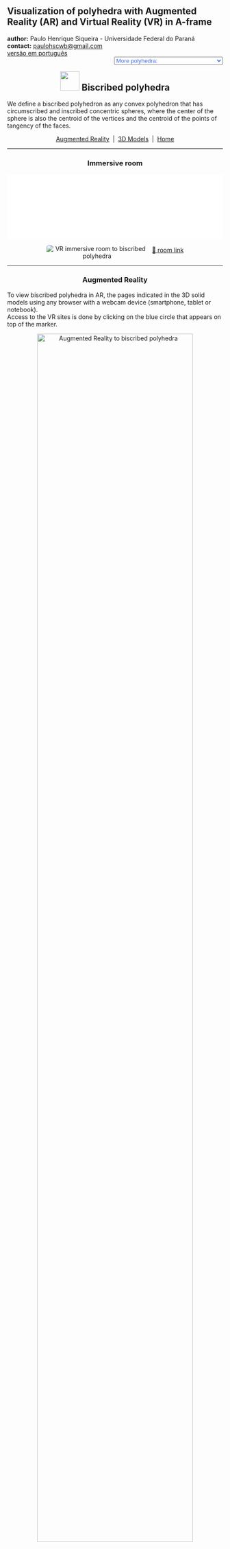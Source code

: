 <link rel="stylesheet" href="../scripts/style.css">
<meta charset="utf-8">
<link rel="icon" type="image/png" href="vr/salas/imagens/icone.png">
<h2>Visualization of polyhedra with Augmented Reality (AR) and Virtual Reality (VR) in A-frame</h2>
 <b>author:</b> Paulo Henrique Siqueira - Universidade Federal do Paraná
 <br><b>contact:</b> <a href="#">paulohscwb@gmail.com</a>
 <br><a href="https://paulohscwb.github.io/polyhedra2/biscribed/pt-br/">versão em português</a>
 <form style="margin: 0 auto; float:right; text-align:right; width:100%; margin-bottom:15px;">
	<select id="url" onchange="urlHandler(this.value)" style="color:royalblue;">
		<option disabled selected value>More polyhedra:</option>
		<option value="../ArchimedeanCatalanHulls/">Archimedean and Catalan convex hulls</option>
		<option value="../fractalplatonic/">Platonic polyhedra fractals</option>
		<option value="../fractalnonconvex/">Non convex polyhedra fractals</option>
		<option value="../fractalarchimedean/">Archimedean polyhedra fractals</option>
		<option value="../chamfered/">Chamfered polyhedra</option>
		<option value="../propellor/">Propellor polyhedra</option>
		<option value="../diamonds/">Diamond polyhedra</option>
		<option disabled value="../biscribed/pt-br/">Biscribed polyhedra</option>
	</select>
</form>
<script>
function urlHandler(value) {                               
    window.location.assign(`${value}`);
}
</script>

<p id="p1"></p>
  <h2 align="center"><img src="vr/salas/imagens/icone.png" style="margin-bottom:-10px" width="45"> Biscribed polyhedra</h2>
We define a biscribed polyhedron as any convex polyhedron that has circumscribed and inscribed concentric spheres, where the center of the sphere is also the centroid of the vertices and the centroid of the points of tangency of the faces.
<p align="center"><a href="#ra">Augmented Reality</a><span>&nbsp;&nbsp;|&nbsp;&nbsp;</span><a href="#m3d">3D Models</a><span>&nbsp;&nbsp;|&nbsp;&nbsp;</span><a href="../">Home</a></p>
  <hr>
 <h3 align="center">Immersive room</h3>
  <div class="embed-container"><iframe width="100%" src="sala.htm" title="Sala Imersiva dos Poliedros biscritos" frameborder="0" loading="lazy"></iframe></div>
  <p align="center"><img align="middle" src="../../cotadas/videos/biscribed.gif" style="max-width: 47%; border-radius:5px; margin-right:10px" loading="lazy" alt="VR immersive room to biscribed polyhedra"/><a href="sala.htm" target="_blank">&#x1f517; room link</a></p>  
  <hr>
  <h3 id="ra" align="center">Augmented Reality</h3>
  To view biscribed polyhedra in AR, the pages indicated in the 3D solid models using any browser with a webcam device (smartphone, tablet or notebook).
<br>Access to the VR sites is done by clicking on the blue circle that appears on top of the marker.
<p align="center"><img style="border-radius:7px;" alt="Augmented Reality to biscribed polyhedra" src="ar/example.jpg" width="85%"></p>
<p align="center"><img src="ar/biscribed.gif" alt="Augmented Reality to biscribed polyhedra" style="max-width: 92%; border-radius:5px;" loading="lazy"/></p>
<hr>
<h3 id="m3d" align="center">3D models</h3>
<!-- <iframe width="560" height="315" style="max-width:100%" src="https://www.youtube.com/embed/videoseries?list=PLy0I_lGW8HxXlieaiv7p0PWdsNRWPbWRv" title="YouTube video player" frameborder="0" allow="accelerometer; autoplay; clipboard-write; encrypted-media; gyroscope; picture-in-picture; web-share" allowfullscreen></iframe> -->
<h4>1. Biscribed truncated octahedron</h4>
<a href="vr/BiscribedTruncatedOctahedron.htm" target="_blank" title="3D model" class="fotoA"><img src="ar/77A.png" class="foto" alt="Biscribed Truncated Octahedron"></a><img src="ar/77.png" class="qr">
 <br><br><br>A biscribed truncated octahedron has the shape of the truncated octahedron, one of the Archimedean polyhedra, but does not have the regular hexagons. It is the dual solid of the biscribed tetrakis hexahedron.
 <br><br><br><b>Faces:</b> 6 squares and 8 ditrigons | <b>Edges:</b> 36 | <b>Vertices:</b> 24. <a href="http://dmccooey.com/polyhedra/BiscribedNonChiral.html" target="_blank">More...</a>
 <a href="ra.html" class="raAR" title="Augmented reality" target="_blank"></a>
<hr>
<h4>2. Biscribed tetrakis hexahedron</h4>
<a href="vr/BiscribedTetrakisHexahedron.htm" target="_blank" title="3D model" class="fotoA"><img src="ar/78A.png" class="foto" alt="Biscribed Tetrakis Hexahedron"></a><img src="ar/78.png" class="qr">
 <br><br><br>A biscribed tetrakis hexahedron has the shape of the tetrakis hexahedron, one of the Catalan polyhedra, but the edge measurements are different. It is the dual solid of the biscribed truncated octahedron.
 <br><br><br><b>Faces:</b> 24 isosceles triangles | <b>Edges:</b> 36 | <b>Vertices:</b> 14. <a href="http://dmccooey.com/polyhedra/BiscribedNonChiral.html" target="_blank">More...</a>
 <a href="ra.html" class="raAR" title="Augmented reality" target="_blank"></a>
<hr>
<h4>3. Biscribed truncated cuboctahedron</h4>
<a href="vr/BiscribedTruncatedCuboctahedron.htm" target="_blank" title="3D model" class="fotoA"><img src="ar/79A.png" class="foto" alt="Biscribed Truncated Cuboctahedron"></a><img src="ar/79.png" class="qr">
 <br><br><br>A biscribed truncated cuboctahedron has the shape of the truncated cuboctahedron, one of the Archimedean polyhedra, but does not have the regular faces. It is the dual solid of the biscribed disdyakis dodecahedron.
 <br><br><br><b>Faces:</b> 12 rectangles, 8 ditrigons and 6 ditetragons | <b>Edges:</b> 72 | <b>Vertices:</b> 48. <a href="http://dmccooey.com/polyhedra/BiscribedNonChiral.html" target="_blank">More...</a>
 <a href="ra.html" class="raAR" title="Augmented reality" target="_blank"></a>
<hr>
<h4>4. Biscribed disdyakis dodecahedron</h4>
<a href="vr/BiscribedDisdyakisDodecahedron.htm" target="_blank" title="3D model" class="fotoA"><img src="ar/80A.png" class="foto" alt="Biscribed Disdyakis Dodecahedron"></a><img src="ar/80.png" class="qr">
 <br><br><br>A biscribed disdyakis dodecahedron has the shape of the disdyakis dodecahedron, one of the Catalan polyhedra, but the edge measurements are different. It is the dual solid of the biscribed truncated cuboctahedron.
 <br><br><br><b>Faces:</b> 48 acute triangles | <b>Edges:</b> 72 | <b>Vertices:</b> 26. <a href="http://dmccooey.com/polyhedra/BiscribedNonChiral.html" target="_blank">More...</a>
 <a href="ra.html" class="raAR" title="Augmented reality" target="_blank"></a>
<hr>
<h4>5. Biscribed truncated icosahedron</h4>
<a href="vr/BiscribedTruncatedIcosahedron.htm" target="_blank" title="3D model" class="fotoA"><img src="ar/81A.png" class="foto" alt="Biscribed Truncated Icosahedron"></a><img src="ar/81.png" class="qr">
 <br><br><br>A biscribed truncated icosahedron has the shape of the truncated icosahedron, one of the Archimedean polyhedra, but does not have the regular hexagons. It is the dual solid of the biscribed pentakis dodecahedron.
 <br><br><br><b>Faces:</b> 12 regular pentagons and 20 ditrigons | <b>Edges:</b> 90 | <b>Vertices:</b> 60. <a href="http://dmccooey.com/polyhedra/BiscribedNonChiral.html" target="_blank">More...</a>
 <a href="ra.html" class="raAR" title="Augmented reality" target="_blank"></a>
<hr>
<h4>6. Biscribed pentakis dodecahedron</h4>
<a href="vr/BiscribedPentakisDodecahedron.htm" target="_blank" title="3D model" class="fotoA"><img src="ar/82A.png" class="foto" alt="Biscribed pentakis dodecahedron"></a><img src="ar/82.png" class="qr">
 <br><br><br>A biscribed pentakis dodecahedron has the shape of the pentakis dodecahedron, one of the Catalan polyhedra, but the edge measurements are different. It is the dual solid of the biscribed truncated icosahedron.
 <br><br><br><b>Faces:</b> 60 isosceles triangles | <b>Edges:</b> 90 | <b>Vertices:</b> 32. <a href="http://dmccooey.com/polyhedra/BiscribedNonChiral.html" target="_blank">More...</a>
 <a href="ra.html" class="raAR" title="Augmented reality" target="_blank"></a>
<hr>
<h4>7. Biscribed truncated icosidodecahedron</h4>
<a href="vr/BiscribedTruncatedIcosidodecahedron.htm" target="_blank" title="3D model" class="fotoA"><img src="ar/83A.png" class="foto" alt="Biscribed truncated icosidodecahedron"></a><img src="ar/83.png" class="qr">
 <br><br><br>A biscribed truncated icosidodecahedron has the shape of the truncated icosidodecahedron, one of the Archimedean polyhedra, but does not have the regular faces. It is the dual solid of the biscribed disdyakis triacontahedron.
 <br><br><br><b>Faces:</b> 30 rectangles, 20 ditrigons and 12 dipentagons | <b>Edges:</b> 180 | <b>Vertices:</b> 120. <a href="http://dmccooey.com/polyhedra/BiscribedNonChiral.html" target="_blank">More...</a>
 <a href="ra.html" class="raAR" title="Augmented reality" target="_blank"></a>
 <hr>
<h4>8. Biscribed disdyakis triacontahedron</h4>
<a href="vr/BiscribedDisdyakisTriacontahedron.htm" target="_blank" title="3D model" class="fotoA"><img src="ar/84A.png" class="foto" alt="Biscribed disdyakis triacontahedron"></a><img src="ar/84.png" class="qr">
 <br><br><br>A biscribed disdyakis triacontahedron has the shape of the disdyakis triacontahedron, one of the Catalan polyhedra, but the edge measurements are different. It is the dual solid of the biscribed truncated icosidodecahedron.
 <br><br><br><b>Faces:</b> 120 acute triangles | <b>Edges:</b> 180 | <b>Vertices:</b> 62. <a href="http://dmccooey.com/polyhedra/BiscribedNonChiral.html" target="_blank">More...</a>
 <a href="ra.html" class="raAR" title="Augmented reality" target="_blank"></a>
 <hr>
<h4>9. Biscribed snub cube</h4>
<a href="vr/BiscribedSnubCube.htm" target="_blank" title="3D model" class="fotoA"><img src="ar/85A.png" class="foto" alt="Biscribed snub cube"></a><img src="ar/85.png" class="qr">
 <br><br><br>A biscribed snub cube has the shape of the snub cube, one of the Archimedean polyhedra, but the edge measurements are different. It is the dual solid of the biscribed pentagonal icositetrahedron.
 <br><br><br><b>Faces:</b> 8 equilateral triangles, 24 acute triangles and 6 squares | <b>Edges:</b> 60 | <b>Vertices:</b> 24. <a href="http://dmccooey.com/polyhedra/BiscribedChiral.html" target="_blank">More...</a>
 <a href="ra.html" class="raAR" title="Augmented reality" target="_blank"></a>
 <hr>
<h4>10. Biscribed pentagonal icositetrahedron</h4>
<a href="vr/BiscribedPentagonalIcositetrahedron.htm" target="_blank" title="3D model" class="fotoA"><img src="ar/86A.png" class="foto" alt="Biscribed pentagonal icositetrahedron"></a><img src="ar/86.png" class="qr">
 <br><br><br>A biscribed pentagonal icositetrahedron has the shape of the pentagonal icositetrahedron, one of the Catalan polyhedra, but the edge measurements are different. It is the dual solid of the biscribed snub cube.
 <br><br><br><b>Faces:</b> 24 irregular pentagons | <b>Edges:</b> 60 | <b>Vertices:</b> 38. <a href="http://dmccooey.com/polyhedra/BiscribedChiral.html" target="_blank">More...</a>
 <a href="ra.html" class="raAR" title="Augmented reality" target="_blank"></a>
<p class="topop"><a href="#p1" class="topo">back to top</a></p>
<hr>
<h4>11. Biscribed snub dodecahedron</h4>
<a href="vr/BiscribedSnubDodecahedron.htm" target="_blank" title="3D model" class="fotoA"><img src="ar/87A.png" class="foto" alt="Biscribed snub dodecahedron"></a><img src="ar/87.png" class="qr">
 <br><br><br>A biscribed snub dodecahedron has the shape of the snub dodecahedron, one of the Archimedean polyhedra, but the edge measurements are different. It is the dual solid of the biscribed pentagonal hexecontahedron.
 <br><br><br><b>Faces:</b> 20 equilateral triangles, 60 acute triangles and 12 regular pentagons | <b>Edges:</b> 150 | <b>Vertices:</b> 60. <a href="http://dmccooey.com/polyhedra/BiscribedChiral.html" target="_blank">More...</a>
 <a href="ra.html" class="raAR" title="Augmented reality" target="_blank"></a>
 <hr>
<h4>12. Biscribed pentagonal hexecontahedron</h4>
<a href="vr/BiscribedPentagonalHexecontahedron.htm" target="_blank" title="3D model" class="fotoA"><img src="ar/88A.png" class="foto" alt="Biscribed pentagonal hexecontahedron"></a><img src="ar/88.png" class="qr">
 <br><br><br>A biscribed pentagonal hexecontahedron has the shape of the pentagonal hexecontahedron, one of the Catalan polyhedra, but the edge measurements are different. It is the dual solid of the biscribed snub dodecahedron.
 <br><br><br><b>Faces:</b> 60 irregular pentagons | <b>Edges:</b> 150 | <b>Vertices:</b> 92. <a href="http://dmccooey.com/polyhedra/BiscribedChiral.html" target="_blank">More...</a>
 <a href="ra.html" class="raAR" title="Augmented reality" target="_blank"></a>
 <hr>
<h4>13. Biscribed orthotruncated propellor octahedron</h4>
<a href="vr/BiscribedOrthotruncatedPropelloOctahedron.htm" target="_blank" title="3D model" class="fotoA"><img src="ar/89A.png" class="foto" alt="Biscribed Orthotruncated propellor Octahedron"></a><img src="ar/89.png" class="qr">
 <br><br><br>A biscribed orthotruncated propellor octahedron has the shape of the orthotruncated propellor octahedron, but the edge measurements are different. It is the dual solid of the biscribed orthokis propellor cube.
 <br><br><br><b>Faces:</b> 8 equilateral triangles, 6 squares and 24 irregular pentagons | <b>Edges:</b> 84 | <b>Vertices:</b> 48. <a href="http://dmccooey.com/polyhedra/BiscribedChiral.html" target="_blank">More...</a>
 <a href="ra.html" class="raAR" title="Augmented reality" target="_blank"></a>
 <hr>
<h4>14. Biscribed orthokis propellor cube</h4>
<a href="vr/BiscribedOrthokisPropelloCube.htm" target="_blank" title="3D model" class="fotoA"><img src="ar/90A.png" class="foto" alt="Biscribed Orthokis propellor Cube"></a><img src="ar/90.png" class="qr">
 <br><br><br>A biscribed orthokis propellor cube has the shape of the orthokis propellor cube, but the edge measurements are different. It is the dual solid of the biscribed orthotruncated propellor octahedron.
 <br><br><br><b>Faces:</b> 24 isosceles triangles and 24 irregular tetragons | <b>Edges:</b> 84 | <b>Vertices:</b> 38. <a href="http://dmccooey.com/polyhedra/BiscribedChiral.html" target="_blank">More...</a>
 <a href="ra1.html" class="raAR" title="Augmented reality" target="_blank"></a>
 <hr>
<h4>15. Biscribed orthotruncated propellor icosahedron</h4>
<a href="vr/BiscribedOrthotruncatedPropelloIcosahedron.htm" target="_blank" title="3D model" class="fotoA"><img src="ar/91A.png" class="foto" alt="Biscribed orthotruncated propellor icosahedron"></a><img src="ar/91.png" class="qr">
 <br><br><br>A biscribed orthotruncated propellor icosahedron has the shape of the orthotruncated propellor icosahedron, but the edge measurements are different. It is the dual solid of the biscribed orthokis propellor dodecahedron.
 <br><br><br><b>Faces:</b> 20 equilateral triangles, 60 irregular pentagons and 12 regular pentagons | <b>Edges:</b> 210 | <b>Vertices:</b> 120. <a href="http://dmccooey.com/polyhedra/BiscribedChiral.html" target="_blank">More...</a>
 <a href="ra1.html" class="raAR" title="Augmented reality" target="_blank"></a>
 <hr>
<h4>16. Biscribed orthokis propellor dodecahedron</h4>
<a href="vr/BiscribedOrthokisPropelloDodecahedron.htm" target="_blank" title="3D model" class="fotoA"><img src="ar/92A.png" class="foto" alt="Biscribed orthokis propellor dodecahedron"></a><img src="ar/92.png" class="qr">
 <br><br><br>A biscribed orthokis propellor dodecahedron has the shape of the orthokis propellor dodecahedron, but the edge measurements are different. It is the dual solid of the biscribed orthotruncated propellor icosahedron.
 <br><br><br><b>Faces:</b> 60 isosceles triangles and 60 irregular tetragons | <b>Edges:</b> 210 | <b>Vertices:</b> 92. <a href="http://dmccooey.com/polyhedra/BiscribedChiral.html" target="_blank">More...</a>
 <a href="ra1.html" class="raAR" title="Augmented reality" target="_blank"></a>
 <hr>
<h4>17. Biscribed propellor cube</h4>
<a href="vr/BiscribedPropelloCube.htm" target="_blank" title="3D model" class="fotoA"><img src="ar/93A.png" class="foto" alt="Biscribed propellor cube"></a><img src="ar/93.png" class="qr">
 <br><br><br>A biscribed propellor cube has the shape of the propellor cube, but the edge measurements are different. It is the dual solid of the biscribed propellor octahedron.
 <br><br><br><b>Faces:</b> 6 squares and 24 irregular tetragons | <b>Edges:</b> 60 | <b>Vertices:</b> 32. <a href="http://dmccooey.com/polyhedra/BiscribedChiral.html" target="_blank">More...</a>
 <a href="ra1.html" class="raAR" title="Augmented reality" target="_blank"></a>
 <hr>
<h4>18. Biscribed propellor octahedron</h4>
<a href="vr/BiscribedPropelloOctahedron.htm" target="_blank" title="3D model" class="fotoA"><img src="ar/94A.png" class="foto" alt="Biscribed propellor octahedron"></a><img src="ar/94.png" class="qr">
 <br><br><br>A biscribed propellor octahedron has the shape of the propellor octahedron, but the edge measurements are different. It is the dual solid of the biscribed propellor cube.
 <br><br><br><b>Faces:</b> 8 equilateral triangles and 24 irregular tetragons | <b>Edges:</b> 60 | <b>Vertices:</b> 30. <a href="http://dmccooey.com/polyhedra/BiscribedChiral.html" target="_blank">More...</a>
 <a href="ra1.html" class="raAR" title="Augmented reality" target="_blank"></a>
 <hr>
<h4>19. Biscribed propellor dodecahedron</h4>
<a href="vr/BiscribedPropelloDodecahedron.htm" target="_blank" title="3D model" class="fotoA"><img src="ar/95A.png" class="foto" alt="Biscribed propellor Dodecahedron"></a><img src="ar/95.png" class="qr">
 <br><br><br>A biscribed propellor dodecahedron has the shape of the propellor dodecahedron, but the edge measurements are different. It is the dual solid of the biscribed propellor icosahedron.
 <br><br><br><b>Faces:</b> 12 regular pentagons and 60 irregular tetragons | <b>Edges:</b> 150 | <b>Vertices:</b> 80. <a href="http://dmccooey.com/polyhedra/BiscribedChiral.html" target="_blank">More...</a>
 <a href="ra1.html" class="raAR" title="Augmented reality" target="_blank"></a>
 <hr>
<h4>20. Biscribed propellor icosahedron</h4>
<a href="vr/BiscribedPropelloIcosahedron.htm" target="_blank" title="3D model" class="fotoA"><img src="ar/96A.png" class="foto" alt="Biscribed propellor icosahedron"></a><img src="ar/96.png" class="qr">
 <br><br><br>A biscribed propellor icosahedron has the shape of the propellor icosahedron, but the edge measurements are different. It is the dual solid of the biscribed propellor dodecahedron.
 <br><br><br><b>Faces:</b> 20 equilateral triangles and 60 irregular tetragons | <b>Edges:</b> 150 | <b>Vertices:</b> 72. <a href="http://dmccooey.com/polyhedra/BiscribedChiral.html" target="_blank">More...</a>
 <a href="ra1.html" class="raAR" title="Augmented reality" target="_blank"></a>
<p class="topop"><a href="#p1" class="topo">back to top</a></p>
<hr>
<h4>21. Biscribed hexpropellor cube</h4>
<a href="vr/BiscribedHexpropelloCube.htm" target="_blank" title="3D model" class="fotoA"><img src="ar/97A.png" class="foto" alt="Biscribed hexpropellor cube"></a><img src="ar/97.png" class="qr">
 <br><br><br>A biscribed hexpropellor cube has the shape of the hexpropellor cube, but the edge measurements are different. It is the dual solid of the biscribed tetrakis snub cube.
 <br><br><br><b>Faces:</b> 6 squares and 24 irregular hexagons | <b>Edges:</b> 84 | <b>Vertices:</b> 56. <a href="http://dmccooey.com/polyhedra/BiscribedChiral.html" target="_blank">More...</a>
 <a href="ra1.html" class="raAR" title="Augmented reality" target="_blank"></a>
 <hr>
<h4>22. Biscribed tetrakis snub cube</h4>
<a href="vr/BiscribedTetrakisSnubCube.htm" target="_blank" title="3D model" class="fotoA"><img src="ar/98A.png" class="foto" alt="Biscribed tetrakis snub cube"></a><img src="ar/98.png" class="qr">
 <br><br><br>A biscribed tetrakis snub cube has the shape of the tetrakis snub cube, but the edge measurements are different. It is the dual solid of the biscribed hexpropellor cube.
 <br><br><br><b>Faces:</b> 8 equilateral triangles, 24 isosceles triangles and 24 acute triangles | <b>Edges:</b> 84 | <b>Vertices:</b> 30. <a href="http://dmccooey.com/polyhedra/BiscribedChiral.html" target="_blank">More...</a>
 <a href="ra1.html" class="raAR" title="Augmented reality" target="_blank"></a>
 <hr>
<h4>23. Biscribed hexpropellor dodecahedron</h4>
<a href="vr/BiscribedHexpropelloDodecahedron.htm" target="_blank" title="3D model" class="fotoA"><img src="ar/99A.png" class="foto" alt="Biscribed hexpropellor dodecahedron"></a><img src="ar/99.png" class="qr">
 <br><br><br>A biscribed hexpropellor dodecahedron has the shape of the hexpropellor dodecahedron, but the edge measurements are different. It is the dual solid of the biscribed pentakis snub dodecahedron.
 <br><br><br><b>Faces:</b> 12 regular pentagons and 60 irregular hexagons | <b>Edges:</b> 210 | <b>Vertices:</b> 140. <a href="http://dmccooey.com/polyhedra/BiscribedChiral.html" target="_blank">More...</a>
 <a href="ra1.html" class="raAR" title="Augmented reality" target="_blank"></a>
 <hr>
<h4>24. Biscribed pentakis snub dodecahedron</h4>
<a href="vr/BiscribedPentakisSnubDodecahedron.htm" target="_blank" title="3D model" class="fotoA"><img src="ar/100A.png" class="foto" alt="Biscribed pentakis snub dodecahedron"></a><img src="ar/100.png" class="qr">
 <br><br><br>A biscribed pentakis snub dodecahedron has the shape of the pentakis snub dodecahedron, but the edge measurements are different. It is the dual solid of the biscribed hexpropellor dodecahedron.
 <br><br><br><b>Faces:</b> 20 equilateral triangles, 60 isosceles triangles and 60 acute triangles | <b>Edges:</b> 210 | <b>Vertices:</b> 72. <a href="http://dmccooey.com/polyhedra/BiscribedChiral.html" target="_blank">More...</a>
 <a href="ra1.html" class="raAR" title="Augmented reality" target="_blank"></a>
 <hr>
<h4>25. Biscribed propellor truncated octahedron</h4>
<a href="vr/BiscribedPropelloTruncatedOctahedron.htm" target="_blank" title="3D model" class="fotoA"><img src="ar/101A.png" class="foto" alt="Biscribed propellor truncated octahedron"></a><img src="ar/101.png" class="qr">
 <br><br><br>A biscribed propellor truncated octahedron has the shape of the propellor truncated octahedron, but the edge measurements are different. It is the dual solid of the biscribed propellor tetrakis hexahedron.
 <br><br><br><b>Faces:</b> 6 squares, 72 irregular tetragons and 8 ditrigons | <b>Edges:</b> 180 | <b>Vertices:</b> 96. <a href="http://dmccooey.com/polyhedra/BiscribedChiral.html" target="_blank">More...</a>
 <a href="ra1.html" class="raAR" title="Augmented reality" target="_blank"></a>
 <hr>
<h4>26. Biscribed propellor tetrakis hexahedron</h4>
<a href="vr/BiscribedPropelloTetrakisHexahedron.htm" target="_blank" title="3D model" class="fotoA"><img src="ar/102A.png" class="foto" alt="Biscribed propellor tetrakis hexahedron"></a><img src="ar/102.png" class="qr">
 <br><br><br>A biscribed propellor tetrakis hexahedron has the shape of the propellor tetrakis hexahedron, but the edge measurements are different. It is the dual solid of the biscribed propellor truncated octahedron.
 <br><br><br><b>Faces:</b> 24 acute triangles and 72 irregular tetragons | <b>Edges:</b> 180 | <b>Vertices:</b> 86. <a href="http://dmccooey.com/polyhedra/BiscribedChiral.html" target="_blank">More...</a>
 <a href="ra1.html" class="raAR" title="Augmented reality" target="_blank"></a>
 <hr>
<h4>27. Biscribed propellor truncated cuboctahedron</h4>
<a href="vr/BiscribedPropelloTruncatedCuboctahedron.htm" target="_blank" title="3D model" class="fotoA"><img src="ar/103A.png" class="foto" alt="Biscribed propellor truncated cuboctahedron"></a><img src="ar/103.png" class="qr">
 <br><br><br>A biscribed propellor truncated cuboctahedron has the shape of the propellor truncated cuboctahedron, but the edge measurements are different. It is the dual solid of the biscribed propellor disdyakis dodecahedron.
 <br><br><br><b>Faces:</b> 12 rectangles, 144 irregular tetragons, 8 ditrigons and 6 ditetragons | <b>Edges:</b> 360 | <b>Vertices:</b> 192. <a href="http://dmccooey.com/polyhedra/BiscribedChiral.html" target="_blank">More...</a>
 <a href="ra2.html" class="raAR" title="Augmented reality" target="_blank"></a>
 <hr>
<h4>28. Biscribed propellor disdyakis dodecahedron</h4>
<a href="vr/BiscribedPropelloDisdyakisDodecahedron.htm" target="_blank" title="3D model" class="fotoA"><img src="ar/104A.png" class="foto" alt="Biscribed propellor disdyakis dodecahedron"></a><img src="ar/104.png" class="qr">
 <br><br><br>A biscribed propellor disdyakis dodecahedron has the shape of the propellor disdyakis dodecahedron, but the edge measurements are different. It is the dual solid of the biscribed propellor truncated cuboctahedron.
 <br><br><br><b>Faces:</b> 48 acute triangles and 144 irregular tetragons | <b>Edges:</b> 360 | <b>Vertices:</b> 170. <a href="http://dmccooey.com/polyhedra/BiscribedChiral.html" target="_blank">More...</a>
 <a href="ra2.html" class="raAR" title="Augmented reality" target="_blank"></a>
  <hr>
<h4>29. Biscribed propellor truncated icosahedron</h4>
<a href="vr/BiscribedPropelloTruncatedIcosahedron.htm" target="_blank" title="3D model" class="fotoA"><img src="ar/105A.png" class="foto" alt="Biscribed propellor truncated icosahedron"></a><img src="ar/105.png" class="qr">
 <br><br><br>A biscribed propellor truncated icosahedron has the shape of the propellor truncated icosahedron, but the edge measurements are different. It is the dual solid of the biscribed propellor pentakis dodecahedron.
 <br><br><br><b>Faces:</b> 180 irregular tetragons, 12 regular pentagons and 20 ditrigons | <b>Edges:</b> 450 | <b>Vertices:</b> 240. <a href="http://dmccooey.com/polyhedra/BiscribedChiral.html" target="_blank">More...</a>
 <a href="ra2.html" class="raAR" title="Augmented reality" target="_blank"></a>
 <hr>
<h4>30. Biscribed propellor pentakis dodecahedron</h4>
<a href="vr/BiscribedPropelloPentakisDodecahedron.htm" target="_blank" title="3D model" class="fotoA"><img src="ar/106A.png" class="foto" alt="Biscribed propellor pentakis dodecahedron"></a><img src="ar/106.png" class="qr">
 <br><br><br>A biscribed propellor pentakis dodecahedron has the shape of the propellor pentakis dodecahedron, but the edge measurements are different. It is the dual solid of the biscribed propellor truncated icosahedron.
 <br><br><br><b>Faces:</b> 180 irregular tetragons and 60 acute triangles | <b>Edges:</b> 450 | <b>Vertices:</b> 212. <a href="http://dmccooey.com/polyhedra/BiscribedChiral.html" target="_blank">More...</a>
 <a href="ra2.html" class="raAR" title="Augmented reality" target="_blank"></a>
<p class="topop"><a href="#p1" class="topo">back to top</a></p>
<hr>
<h4>31. Biscribed propellor truncated icosidodecahedron</h4>
<a href="vr/BiscribedPropelloTruncatedIcosidodecahedron.htm" target="_blank" title="3D model" class="fotoA"><img src="ar/107A.png" class="foto" alt="Biscribed propellor truncated icosidodecahedron"></a><img src="ar/107.png" class="qr">
 <br><br><br>A biscribed propellor truncated icosidodecahedron has the shape of the propellor truncated icosidodecahedron, but the edge measurements are different. It is the dual solid of the biscribed propellor disdyakis triacontahedron.
 <br><br><br><b>Faces:</b> 30 rectangles, 360 irregular tetragons, 20 ditrigons and 12 dipentagons | <b>Edges:</b> 900 | <b>Vertices:</b> 480. <a href="http://dmccooey.com/polyhedra/BiscribedChiral.html" target="_blank">More...</a>
 <a href="ra2.html" class="raAR" title="Augmented reality" target="_blank"></a>
 <hr>
<h4>32. Biscribed propellor disdyakis triacontahedron</h4>
<a href="vr/BiscribedPropelloDisdyakisTriacontahedron.htm" target="_blank" title="3D model" class="fotoA"><img src="ar/108A.png" class="foto" alt="Biscribed propellor disdyakis triacontahedron"></a><img src="ar/108.png" class="qr">
 <br><br><br>A biscribed propellor disdyakis triacontahedron has the shape of the propellor disdyakis triacontahedron, but the edge measurements are different. It is the dual solid of the biscribed propellor truncated icosidodecahedron.
 <br><br><br><b>Faces:</b> 120 acute triangles and 360 irregular tetragons | <b>Edges:</b> 900 | <b>Vertices:</b> 422. <a href="http://dmccooey.com/polyhedra/BiscribedChiral.html" target="_blank">More...</a>
 <a href="ra2.html" class="raAR" title="Augmented reality" target="_blank"></a>
 <hr>
<h4>33. Biscribed snub truncated octahedron</h4>
<a href="vr/BiscribedSnubTruncatedOctahedron.htm" target="_blank" title="3D model" class="fotoA"><img src="ar/109A.png" class="foto" alt="Biscribed snub truncated octahedron"></a><img src="ar/109.png" class="qr">
 <br><br><br>A biscribed snub truncated octahedron has the shape of the snub truncated octahedron, but the edge measurements are different.
 <br><br><br><b>Faces:</b> 96 acute triangles, 6 squares and 8 ditrigons | <b>Edges:</b> 180 | <b>Vertices:</b> 72. <a href="http://dmccooey.com/polyhedra/BiscribedChiral.html" target="_blank">More...</a>
 <a href="ra2.html" class="raAR" title="Augmented reality" target="_blank"></a>
 <hr>
<h4>34. Biscribed dual snub truncated octahedron</h4>
<a href="vr/BiscribedDualSnubTruncatedOctahedron.htm" target="_blank" title="3D model" class="fotoA"><img src="ar/110A.png" class="foto" alt="Biscribed dual snub truncated octahedron"></a><img src="ar/110.png" class="qr">
 <br><br><br>A biscribed dual snub truncated octahedron has the shape of the dual snub truncated octahedron, but the edge measurements are different.
 <br><br><br><b>Faces:</b> 72 irregular pentagons | <b>Edges:</b> 180 | <b>Vertices:</b> 110. <a href="http://dmccooey.com/polyhedra/BiscribedChiral.html" target="_blank">More...</a>
 <a href="ra2.html" class="raAR" title="Augmented reality" target="_blank"></a>
  <hr>
<h4>35. Biscribed snub truncated icosahedron</h4>
<a href="vr/BiscribedSnubTruncatedIcosahedron.htm" target="_blank" title="3D model" class="fotoA"><img src="ar/111A.png" class="foto" alt="Biscribed snub truncated icosahedron"></a><img src="ar/111.png" class="qr">
 <br><br><br>A biscribed snub truncated icosahedron has the shape of the snub truncated icosahedron, but the edge measurements are different.
 <br><br><br><b>Faces:</b> 240 acute triangles, 12 regular pentagons and 20 ditrigons | <b>Edges:</b> 450 | <b>Vertices:</b> 180. <a href="http://dmccooey.com/polyhedra/BiscribedChiral.html" target="_blank">More...</a>
 <a href="ra2.html" class="raAR" title="Augmented reality" target="_blank"></a>
 <hr>
<h4>36. Biscribed dual snub truncated icosahedron</h4>
<a href="vr/BiscribedDualSnubTruncatedIcosahedron.htm" target="_blank" title="3D model" class="fotoA"><img src="ar/112A.png" class="foto" alt="Biscribed dual snub truncated icosahedron"></a><img src="ar/112.png" class="qr">
 <br><br><br>A biscribed dual snub truncated icosahedron has the shape of the dual snub truncated icosahedron, but the edge measurements are different.
 <br><br><br><b>Faces:</b> 180 irregular pentagons | <b>Edges:</b> 450 | <b>Vertices:</b> 272. <a href="http://dmccooey.com/polyhedra/BiscribedChiral.html" target="_blank">More...</a>
 <a href="ra2.html" class="raAR" title="Augmented reality" target="_blank"></a>
 <hr>
<h4>37. Biscribed propellor snub cube</h4>
<a href="vr/BiscribedPropelloSnubCube.htm" target="_blank" title="3D model" class="fotoA"><img src="ar/113A.png" class="foto" alt="Biscribed propellor snub cube"></a><img src="ar/113.png" class="qr">
 <br><br><br>A biscribed propellor snub cube has the shape of the propellor snub cube, but the edge measurements are different. It is the dual solid of the biscribed propellor pentagonal icositetrahedron.
 <br><br><br><b>Faces:</b> 8 equilateral triangles, 24 acute triangles, 6 squares and 120 irregular tetragons | <b>Edges:</b> 300 | <b>Vertices:</b> 144. <a href="http://dmccooey.com/polyhedra/BiscribedChiral.html" target="_blank">More...</a>
 <a href="ra2.html" class="raAR" title="Augmented reality" target="_blank"></a>
 <hr>
<h4>38. Biscribed propellor pentagonal icositetrahedron</h4>
<a href="vr/BiscribedPropelloPentagonalIcositetrahedron.htm" target="_blank" title="3D model" class="fotoA"><img src="ar/114A.png" class="foto" alt="Biscribed propellor pentagonal icositetrahedron"></a><img src="ar/114.png" class="qr">
 <br><br><br>A biscribed propellor pentagonal icositetrahedron has the shape of the propellor pentagonal icositetrahedron, but the edge measurements are different. It is the dual solid of the biscribed propellor snub cube.
 <br><br><br><b>Faces:</b> 24 irregular pentagons and 120 irregular tetragons | <b>Edges:</b> 300 | <b>Vertices:</b> 158. <a href="http://dmccooey.com/polyhedra/BiscribedChiral.html" target="_blank">More...</a>
 <a href="ra2.html" class="raAR" title="Augmented reality" target="_blank"></a>
<p class="topop"><a href="#p1" class="topo">back to top</a></p>
<hr>

<br><a rel="license" href="http://creativecommons.org/licenses/by-nc-nd/4.0/"><img alt="Licença Creative Commons" style="border-width:0" src="https://i.creativecommons.org/l/by-nc-nd/4.0/88x31.png" loading="lazy"/></a><br /><span xmlns:dct="http://purl.org/dc/terms/" property="dct:title">Biscribed polyhedra - Visualization of polyhedra with Augmented Reality and Virtual Reality</span> by <a xmlns:cc="http://creativecommons.org/ns#" href="https://paulohscwb.github.io/polyhedra2/biscribed/" property="cc:attributionName" rel="cc:attributionURL">Paulo Henrique Siqueira</a> is licensed with a license <a rel="license" href="http://creativecommons.org/licenses/by-nc-nd/4.0/">Creative Commons Attribution-NonCommercial-NoDerivatives 4.0 International</a>.

<h4>How to cite this work:</h4> 
<p>Siqueira, P.H., "Biscribed polyhedra - Visualization of polyhedra with Augmented Reality and Virtual Reality". Available in: <https://paulohscwb.github.io/polyhedra2/biscribed/>, May 2024.</p>
<!--<a target="_blank" href="https://doi.org/10.5281/zenodo.8272770"><img src="https://zenodo.org/badge/DOI/10.5281/zenodo.8272770.svg" alt="DOI"></a>-->
<br><br><b>References:</b>
<br>Weisstein, Eric W. "Archimedean Solid" From MathWorld-A Wolfram Web Resource. <a href="http://mathworld.wolfram.com/ArchimedeanSolid.html" target="_blank">http://mathworld.wolfram.com/ArchimedeanSolid.html</a>
<br>Weisstein, Eric W. "Platonic Solid" From MathWorld-A Wolfram Web Resource. <a href="http://mathworld.wolfram.com/PlatonicSolid.html" target="_blank">http://mathworld.wolfram.com/PlatonicSolid.html</a>
<br>Weisstein, Eric W. "Archimedean Dual" From MathWorld-A Wolfram Web Resource. <a href="https://mathworld.wolfram.com/ArchimedeanDual.html" target="_blank">https://mathworld.wolfram.com/ArchimedeanDual.html</a>
<br>Weisstein, Eric W. "Uniform Polyhedron." From MathWorld--A Wolfram Web Resource. <a href="https://mathworld.wolfram.com/UniformPolyhedron.html" target="_blank">https://mathworld.wolfram.com/UniformPolyhedron.html</a>
<br>Wikipedia <a href="https://en.wikipedia.org/wiki/Archimedean_solid" target="_blank">https://en.wikipedia.org/wiki/Archimedean_solid</a>
<br>Wikipedia <a href="https://en.wikipedia.org/wiki/en.wikipedia.org/wiki/Platonic_solid" target="_blank">https://en.wikipedia.org/wiki/Platonic_solid</a>
<br>McCooey, David I. "Visual Polyhedra". <a href="http://dmccooey.com/polyhedra/" target="_blank">http://dmccooey.com/polyhedra/</a>
